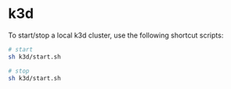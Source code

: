 # k3d

To start/stop a local k3d cluster, use the following shortcut scripts:

``` sh
# start
sh k3d/start.sh

# stop
sh k3d/start.sh
```
